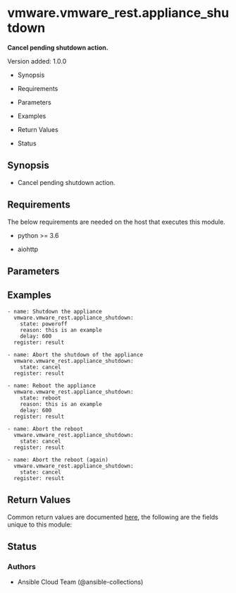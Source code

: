 # vmware.vmware_rest.appliance_shutdown

**Cancel pending shutdown action.**

Version added: 1.0.0


* Synopsis


* Requirements


* Parameters


* Examples


* Return Values


* Status

## Synopsis


* Cancel pending shutdown action.

## Requirements

The below requirements are needed on the host that executes this
module.


* python >= 3.6


* aiohttp

## Parameters

## Examples

```
- name: Shutdown the appliance
  vmware.vmware_rest.appliance_shutdown:
    state: poweroff
    reason: this is an example
    delay: 600
  register: result

- name: Abort the shutdown of the appliance
  vmware.vmware_rest.appliance_shutdown:
    state: cancel
  register: result

- name: Reboot the appliance
  vmware.vmware_rest.appliance_shutdown:
    state: reboot
    reason: this is an example
    delay: 600
  register: result

- name: Abort the reboot
  vmware.vmware_rest.appliance_shutdown:
    state: cancel
  register: result

- name: Abort the reboot (again)
  vmware.vmware_rest.appliance_shutdown:
    state: cancel
  register: result
```

## Return Values

Common return values are documented [here](https://docs.ansible.com/ansible/latest/reference_appendices/common_return_values.html#common-return-values),
the following are the fields unique to this module:

## Status

### Authors


* Ansible Cloud Team (@ansible-collections)
